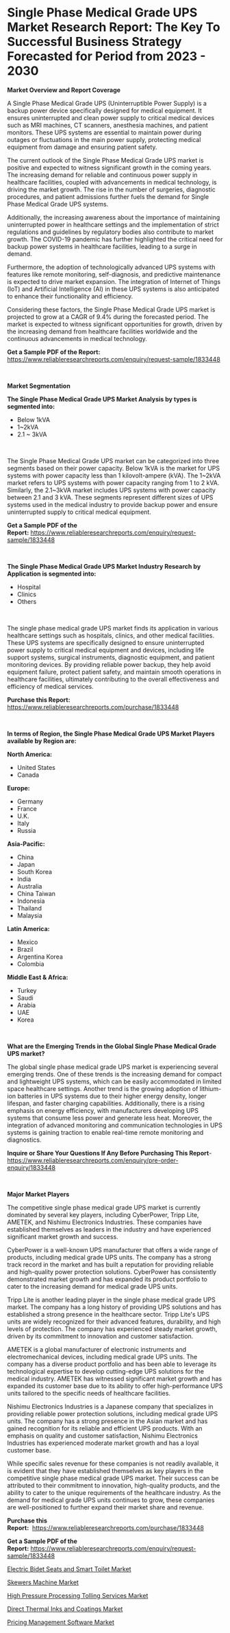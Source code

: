 <p><h1>Single Phase Medical Grade UPS Market Research Report: The Key To Successful Business Strategy Forecasted for Period from 2023 - 2030</h1></p><p><strong>Market Overview and Report Coverage</strong></p>
<p><p>A Single Phase Medical Grade UPS (Uninterruptible Power Supply) is a backup power device specifically designed for medical equipment. It ensures uninterrupted and clean power supply to critical medical devices such as MRI machines, CT scanners, anesthesia machines, and patient monitors. These UPS systems are essential to maintain power during outages or fluctuations in the main power supply, protecting medical equipment from damage and ensuring patient safety.</p><p>The current outlook of the Single Phase Medical Grade UPS market is positive and expected to witness significant growth in the coming years. The increasing demand for reliable and continuous power supply in healthcare facilities, coupled with advancements in medical technology, is driving the market growth. The rise in the number of surgeries, diagnostic procedures, and patient admissions further fuels the demand for Single Phase Medical Grade UPS systems.</p><p>Additionally, the increasing awareness about the importance of maintaining uninterrupted power in healthcare settings and the implementation of strict regulations and guidelines by regulatory bodies also contribute to market growth. The COVID-19 pandemic has further highlighted the critical need for backup power systems in healthcare facilities, leading to a surge in demand.</p><p>Furthermore, the adoption of technologically advanced UPS systems with features like remote monitoring, self-diagnosis, and predictive maintenance is expected to drive market expansion. The integration of Internet of Things (IoT) and Artificial Intelligence (AI) in these UPS systems is also anticipated to enhance their functionality and efficiency.</p><p>Considering these factors, the Single Phase Medical Grade UPS market is projected to grow at a CAGR of 9.4% during the forecasted period. The market is expected to witness significant opportunities for growth, driven by the increasing demand from healthcare facilities worldwide and the continuous advancements in medical technology.</p></p>
<p><strong>Get a Sample PDF of the Report:</strong> <a href="https://www.reliableresearchreports.com/enquiry/request-sample/1833448">https://www.reliableresearchreports.com/enquiry/request-sample/1833448</a></p>
<p>&nbsp;</p>
<p><strong>Market Segmentation</strong></p>
<p><strong>The Single Phase Medical Grade UPS Market Analysis by types is segmented into:</strong></p>
<p><ul><li>Below 1kVA</li><li>1~2kVA</li><li>2.1 ~ 3kVA</li></ul></p>
<p>&nbsp;</p>
<p><p>The Single Phase Medical Grade UPS market can be categorized into three segments based on their power capacity. Below 1kVA is the market for UPS systems with power capacity less than 1 kilovolt-ampere (kVA). The 1~2kVA market refers to UPS systems with power capacity ranging from 1 to 2 kVA. Similarly, the 2.1~3kVA market includes UPS systems with power capacity between 2.1 and 3 kVA. These segments represent different sizes of UPS systems used in the medical industry to provide backup power and ensure uninterrupted supply to critical medical equipment.</p></p>
<p><strong>Get a Sample PDF of the Report:</strong>&nbsp;<a href="https://www.reliableresearchreports.com/enquiry/request-sample/1833448">https://www.reliableresearchreports.com/enquiry/request-sample/1833448</a></p>
<p>&nbsp;</p>
<p><strong>The Single Phase Medical Grade UPS Market Industry Research by Application is segmented into:</strong></p>
<p><ul><li>Hospital</li><li>Clinics</li><li>Others</li></ul></p>
<p>&nbsp;</p>
<p><p>The single phase medical grade UPS market finds its application in various healthcare settings such as hospitals, clinics, and other medical facilities. These UPS systems are specifically designed to ensure uninterrupted power supply to critical medical equipment and devices, including life support systems, surgical instruments, diagnostic equipment, and patient monitoring devices. By providing reliable power backup, they help avoid equipment failure, protect patient safety, and maintain smooth operations in healthcare facilities, ultimately contributing to the overall effectiveness and efficiency of medical services.</p></p>
<p><strong>Purchase this Report:</strong>&nbsp; <a href="https://www.reliableresearchreports.com/purchase/1833448">https://www.reliableresearchreports.com/purchase/1833448</a></p>
<p>&nbsp;</p>
<p><strong>In terms of Region, the Single Phase Medical Grade UPS Market Players available by Region are:</strong></p>
<p>
    <p> <strong> North America: </strong>
        <ul>
            <li>United States</li>
            <li>Canada</li>
        </ul>
        </p> 
    <p> <strong> Europe: </strong>
        <ul>
            <li>Germany</li>
            <li>France</li>
            <li>U.K.</li>
            <li>Italy</li>
            <li>Russia</li>
        </ul>
        </p> 
    <p> <strong> Asia-Pacific: </strong>
        <ul>
            <li>China</li>
            <li>Japan</li>
            <li>South Korea</li>
            <li>India</li>
            <li>Australia</li>
            <li>China Taiwan</li>
            <li>Indonesia</li>
            <li>Thailand</li>
            <li>Malaysia</li>
        </ul>
        </p> 
    <p> <strong> Latin America: </strong>
        <ul>
            <li>Mexico</li>
            <li>Brazil</li>
            <li>Argentina Korea</li>
            <li>Colombia</li>
        </ul>
        </p> 
    <p> <strong> Middle East & Africa: </strong>
        <ul>
            <li>Turkey</li>
            <li>Saudi</li>
            <li>Arabia</li>
            <li>UAE</li>
            <li>Korea</li>
        </ul>
    </p>
    </p>
<p>&nbsp;</p>
<p><strong>What are the Emerging Trends in the Global Single Phase Medical Grade UPS market?</strong></p>
<p><p>The global single phase medical grade UPS market is experiencing several emerging trends. One of these trends is the increasing demand for compact and lightweight UPS systems, which can be easily accommodated in limited space healthcare settings. Another trend is the growing adoption of lithium-ion batteries in UPS systems due to their higher energy density, longer lifespan, and faster charging capabilities. Additionally, there is a rising emphasis on energy efficiency, with manufacturers developing UPS systems that consume less power and generate less heat. Moreover, the integration of advanced monitoring and communication technologies in UPS systems is gaining traction to enable real-time remote monitoring and diagnostics.</p></p>
<p><strong>Inquire or Share Your Questions If Any Before Purchasing This Report</strong>- <a href="https://www.reliableresearchreports.com/enquiry/pre-order-enquiry/1833448">https://www.reliableresearchreports.com/enquiry/pre-order-enquiry/1833448</a></p>
<p>&nbsp;</p>
<p><strong>Major Market Players</strong></p>
<p><p>The competitive single phase medical grade UPS market is currently dominated by several key players, including CyberPower, Tripp Lite, AMETEK, and Nishimu Electronics Industries. These companies have established themselves as leaders in the industry and have experienced significant market growth and success.</p><p>CyberPower is a well-known UPS manufacturer that offers a wide range of products, including medical grade UPS units. The company has a strong track record in the market and has built a reputation for providing reliable and high-quality power protection solutions. CyberPower has consistently demonstrated market growth and has expanded its product portfolio to cater to the increasing demand for medical grade UPS units.</p><p>Tripp Lite is another leading player in the single phase medical grade UPS market. The company has a long history of providing UPS solutions and has established a strong presence in the healthcare sector. Tripp Lite's UPS units are widely recognized for their advanced features, durability, and high levels of protection. The company has experienced steady market growth, driven by its commitment to innovation and customer satisfaction.</p><p>AMETEK is a global manufacturer of electronic instruments and electromechanical devices, including medical grade UPS units. The company has a diverse product portfolio and has been able to leverage its technological expertise to develop cutting-edge UPS solutions for the medical industry. AMETEK has witnessed significant market growth and has expanded its customer base due to its ability to offer high-performance UPS units tailored to the specific needs of healthcare facilities.</p><p>Nishimu Electronics Industries is a Japanese company that specializes in providing reliable power protection solutions, including medical grade UPS units. The company has a strong presence in the Asian market and has gained recognition for its reliable and efficient UPS products. With an emphasis on quality and customer satisfaction, Nishimu Electronics Industries has experienced moderate market growth and has a loyal customer base.</p><p>While specific sales revenue for these companies is not readily available, it is evident that they have established themselves as key players in the competitive single phase medical grade UPS market. Their success can be attributed to their commitment to innovation, high-quality products, and the ability to cater to the unique requirements of the healthcare industry. As the demand for medical grade UPS units continues to grow, these companies are well-positioned to further expand their market share and revenue.</p></p>
<p><strong>Purchase this Report:</strong>&nbsp;&nbsp;<a href="https://www.reliableresearchreports.com/purchase/1833448">https://www.reliableresearchreports.com/purchase/1833448</a></p>
<p></p>
<p><strong>Get a Sample PDF of the Report:</strong>&nbsp;<a href="https://www.reliableresearchreports.com/enquiry/request-sample/1833448">https://www.reliableresearchreports.com/enquiry/request-sample/1833448</a></p>
<p><p><a href="https://github.com/YashRP12/Market-Research-Report-List-1/blob/main/electric-bidet-seats-and-smart-toilet-market.md">Electric Bidet Seats and Smart Toilet Market</a></p><p><a href="https://medium.com/@ebbaeffertz1951/skewers-machine-market-outlook-industry-overview-and-forecast-2023-to-2030-569da7d0be13">Skewers Machine Market</a></p><p><a href="https://github.com/Chiragrp24/Market-Research-Report-List-1/blob/main/high-pressure-processing-tolling-services-market.md">High Pressure Processing Tolling Services Market</a></p><p><a href="https://www.linkedin.com/pulse/direct-thermal-inks-coatings-market-share-amp-new-trends-analysis/">Direct Thermal Inks and Coatings Market</a></p><p><a href="https://www.linkedin.com/pulse/pricing-management-software-market-size-share-global-analysis/">Pricing Management Software Market</a></p></p>